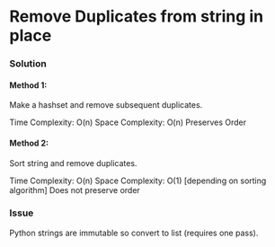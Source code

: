 # Remove Duplicates from string in place

### Solution

#### Method 1:

Make a hashset and remove subsequent duplicates.

Time Complexity: O(n)
Space Complexity: O(n)
Preserves Order

#### Method 2:

Sort string and remove duplicates.

Time Complexity: O(n)
Space Complexity: O(1) [depending on sorting algorithm]
Does not preserve order

### Issue

Python strings are immutable so convert to list (requires one pass). 

